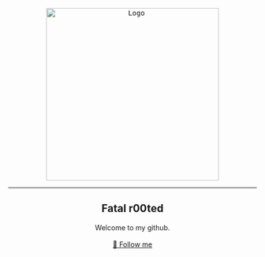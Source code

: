 <div align="center">
  <kbd>
  <a href="https://github.com/RetrO-M">
    <img src="https://media.tenor.com/S61VCO73mOAAAAAj/linux-tux.gif" alt="Logo" width="350" height="350">
  </a>
  </kbd>
  
---------------------------------------

  <h2 align="center">Fatal r00ted</h2>
  
  <p align="center">
    Welcome to my github.
    <br />
    <br />
    <a href="https://github.com/RetrO-M/">📜 Follow me</a>
  </p>
</div>


